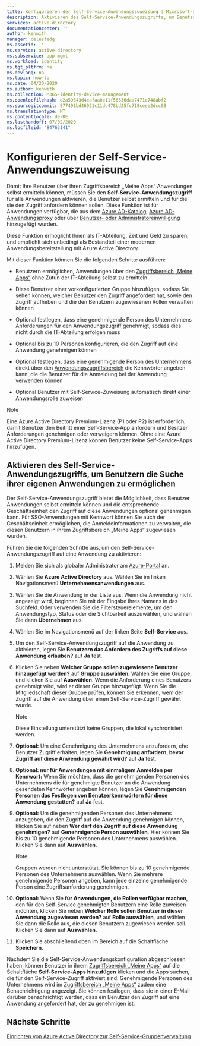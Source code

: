```yaml
---
title: Konfigurieren der Self-Service-Anwendungszuweisung | Microsoft-Dokumentation
description: Aktivieren des Self-Service-Anwendungszugriffs, um Benutzern die Suche ihrer eigenen Anwendungen zu ermöglichen
services: active-directory
documentationcenter: ''
author: kenwith
manager: celestedg
ms.assetid: ''
ms.service: active-directory
ms.subservice: app-mgmt
ms.workload: identity
ms.tgt_pltfrm: na
ms.devlang: na
ms.topic: how-to
ms.date: 04/20/2020
ms.author: kenwith
ms.collection: M365-identity-device-management
ms.openlocfilehash: e2a59343d4eafaa0e11f56636daa7471e748abf2
ms.sourcegitcommit: 877491bd46921c11dd478bd25fc718ceee2dcc08
ms.translationtype: HT
ms.contentlocale: de-DE
ms.lasthandoff: 07/02/2020
ms.locfileid: "84763141"
---
```

# <a name="how-to-configure-self-service-application-assignment"></a>Konfigurieren der Self-Service-Anwendungszuweisung

Damit Ihre Benutzer über ihren Zugriffsbereich „Meine Apps“ Anwendungen selbst ermitteln können, müssen Sie den **Self-Service-Anwendungszugriff** für alle Anwendungen aktivieren, die Benutzer selbst ermitteln und für die sie den Zugriff anfordern können sollen. Diese Funktion ist für Anwendungen verfügbar, die aus dem [Azure AD-Katalog](https://docs.microsoft.com/azure/active-directory/manage-apps/add-gallery-app), [Azure AD-Anwendungsproxy](https://docs.microsoft.com/azure/active-directory/manage-apps/application-proxy) oder über [Benutzer- oder Administratoreinwilligung](https://docs.microsoft.com/azure/active-directory/develop/application-consent-experience) hinzugefügt wurden. 

Diese Funktion ermöglicht Ihnen als IT-Abteilung, Zeit und Geld zu sparen, und empfiehlt sich unbedingt als Bestandteil einer modernen Anwendungsbereitstellung mit Azure Active Directory.

Mit dieser Funktion können Sie die folgenden Schritte ausführen:

-   Benutzern ermöglichen, Anwendungen über den [Zugriffsbereich „Meine Apps“](https://myapps.microsoft.com/) ohne Zutun der IT-Abteilung selbst zu ermitteln

-   Diese Benutzer einer vorkonfigurierten Gruppe hinzufügen, sodass Sie sehen können, welcher Benutzer den Zugriff angefordert hat, sowie den Zugriff aufheben und die den Benutzern zugewiesenen Rollen verwalten können

-   Optional festlegen, dass eine genehmigende Person des Unternehmens Anforderungen für den Anwendungszugriff genehmigt, sodass dies nicht durch die IT-Abteilung erfolgen muss

-   Optional bis zu 10 Personen konfigurieren, die den Zugriff auf eine Anwendung genehmigen können

-   Optional festlegen, dass eine genehmigende Person des Unternehmens direkt über den [Anwendungszugriffsbereich](https://myapps.microsoft.com/) die Kennwörter angeben kann, die die Benutzer für die Anmeldung bei der Anwendung verwenden können

-   Optional Benutzer mit Self-Service-Zuweisung automatisch direkt einer Anwendungsrolle zuweisen

> [!NOTE]
> Eine Azure Active Directory Premium-Lizenz (P1 oder P2) ist erforderlich, damit Benutzer den Beitritt einer Self-Service-App anfordern und Besitzer Anforderungen genehmigen oder verweigern können. Ohne eine Azure Active Directory Premium-Lizenz können Benutzer keine Self-Service-Apps hinzufügen.

## <a name="enable-self-service-application-access-to-allow-users-to-find-their-own-applications"></a>Aktivieren des Self-Service-Anwendungszugriffs, um Benutzern die Suche ihrer eigenen Anwendungen zu ermöglichen

Der Self-Service-Anwendungszugriff bietet die Möglichkeit, dass Benutzer Anwendungen selbst ermitteln können und die entsprechende Geschäftseinheit den Zugriff auf diese Anwendungen optional genehmigen kann. Für SSO-Anwendungen mit Kennwort können Sie auch der Geschäftseinheit ermöglichen, die Anmeldeinformationen zu verwalten, die diesen Benutzern in ihrem Zugriffsbereich „Meine Apps“ zugewiesen wurden.

Führen Sie die folgenden Schritte aus, um den Self-Service-Anwendungszugriff auf eine Anwendung zu aktivieren:

1. Melden Sie sich als globaler Administrator am [Azure-Portal](https://portal.azure.com) an.

2. Wählen Sie **Azure Active Directory** aus. Wählen Sie im linken Navigationsmenü **Unternehmensanwendungen** aus.

3. Wählen Sie die Anwendung in der Liste aus. Wenn die Anwendung nicht angezeigt wird, beginnen Sie mit der Eingabe ihres Namens in das Suchfeld. Oder verwenden Sie die Filtersteuerelemente, um den Anwendungstyp, Status oder die Sichtbarkeit auszuwählen, und wählen Sie dann **Übernehmen** aus.

4. Wählen Sie im Navigationsmenü auf der linken Seite **Self-Service** aus.

5. Um den Self-Service-Anwendungszugriff auf die Anwendung zu aktivieren, legen Sie **Benutzern das Anfordern des Zugriffs auf diese Anwendung erlauben?** auf **Ja** fest.

6. Klicken Sie neben **Welcher Gruppe sollen zugewiesene Benutzer hinzugefügt werden?** auf **Gruppe auswählen**. Wählen Sie eine Gruppe, und klicken Sie auf **Auswählen**. Wenn die Anforderung eines Benutzers genehmigt wird, wird er dieser Gruppe hinzugefügt. Wenn Sie die Mitgliedschaft dieser Gruppe prüfen, können Sie erkennen, wem der Zugriff auf die Anwendung über einen Self-Service-Zugriff gewährt wurde.
  
    > [!NOTE]
    > Diese Einstellung unterstützt keine Gruppen, die lokal synchronisiert werden.

7. **Optional:** Um eine Genehmigung des Unternehmens anzufordern, ehe Benutzer Zugriff erhalten, legen Sie **Genehmigung anfordern, bevor Zugriff auf diese Anwendung gewährt wird?** auf **Ja** fest.

8. **Optional: nur für Anwendungen mit einmaligem Anmelden per Kennwort:** Wenn Sie möchten, dass die genehmigenden Personen des Unternehmens die für genehmigte Benutzer an die Anwendung gesendeten Kennwörter angeben können, legen Sie **Genehmigenden Personen das Festlegen von Benutzerkennwörtern für diese Anwendung gestatten?** auf **Ja** fest.

9. **Optional:** Um die genehmigenden Personen des Unternehmens anzugeben, die den Zugriff auf die Anwendung genehmigen können, klicken Sie auf neben **Wer darf den Zugriff auf diese Anwendung genehmigen?** auf **Genehmigende Person auswählen**. Hier können Sie bis zu 10 genehmigende Personen des Unternehmens auswählen. Klicken Sie dann auf **Auswählen**.

    >[!NOTE]
    >Gruppen werden nicht unterstützt. Sie können bis zu 10 genehmigende Personen des Unternehmens auswählen. Wenn Sie mehrere genehmigende Personen angeben, kann jede einzelne genehmigende Person eine Zugriffsanforderung genehmigen.

10. **Optional:** Wenn Sie **für Anwendungen, die Rollen verfügbar machen**, den für den Self-Service genehmigten Benutzern eine Rolle zuweisen möchten, klicken Sie neben **Welcher Rolle sollen Benutzer in dieser Anwendung zugewiesen werden?** auf **Rolle auswählen**, und wählen Sie dann die Rolle aus, die diesen Benutzern zugewiesen werden soll. Klicken Sie dann auf **Auswählen**.

11. Klicken Sie abschließend oben im Bereich auf die Schaltfläche **Speichern**.

Nachdem Sie die Self-Service-Anwendungskonfiguration abgeschlossen haben, können Benutzer in ihrem [Zugriffsbereich „Meine Apps“](https://myapps.microsoft.com/) auf die Schaltfläche **Self-Service-Apps hinzufügen** klicken und die Apps suchen, die für den Self-Service-Zugriff aktiviert sind. Genehmigende Personen des Unternehmens wird im [Zugriffsbereich „Meine Apps“](https://myapps.microsoft.com/) zudem eine Benachrichtigung angezeigt. Sie können festlegen, dass sie in einer E-Mail darüber benachrichtigt werden, dass ein Benutzer den Zugriff auf eine Anwendung angefordert hat, der zu genehmigen ist.

## <a name="next-steps"></a>Nächste Schritte
[Einrichten von Azure Active Directory zur Self-Service-Gruppenverwaltung](../users-groups-roles/groups-self-service-management.md)
